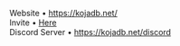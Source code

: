 Website • https://kojadb.net/ <br>
Invite • [Here](https://discord.com/api/oauth2/authorize?client_id=858020315522531398&permissions=8&scope=bot) <br>
Discord Server • https://kojadb.net/discord <br>
